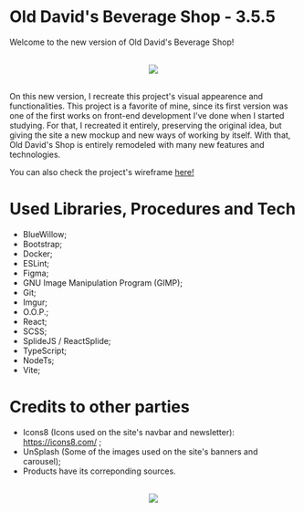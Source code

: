 # Old David's Beverage Shop - 3.5.5

Welcome to the new version of Old David's Beverage Shop!


<br>
<div align="center">
  <img src="https://i.imgur.com/lsT4qDA.png"  align="center">
</div>
<br>

On this new version, I recreate this project's visual appearence and functionalities.
This project is a favorite of mine, since its first version was one of the first works on front-end development I've done when I started studying.
For that, I recreated it entirely, preserving the original idea, but giving the site a new mockup and new ways of working by itself.
With that, Old David's Shop is entirely remodeled with many new features and technologies.

You can also check the project's wireframe <a href="https://www.figma.com/file/FLaRgeOP2ZW6nzsXYzdVmS/Old-David's-Shop?type=design&node-id=101%3A2&t=QriODn1943bLBbum-1">here!</a>

# Used Libraries, Procedures and Tech
- BlueWillow;
- Bootstrap;
- Docker;
- ESLint;
- Figma;
- GNU Image Manipulation Program (GIMP);
- Git;
- Imgur;
- O.O.P.;
- React;
- SCSS;
- SplideJS / ReactSplide;
- TypeScript;
- NodeTs;
- Vite;

# Credits to other parties
- Icons8 (Icons used on the site's navbar and newsletter): https://icons8.com/ ;
- UnSplash (Some of the images used on the site's banners and carousel);
- Products have its correponding sources.

<br>
<div align="center">
  <img src="https://i.imgur.com/MgskORT.png"  align="center">
</div>
<br>
